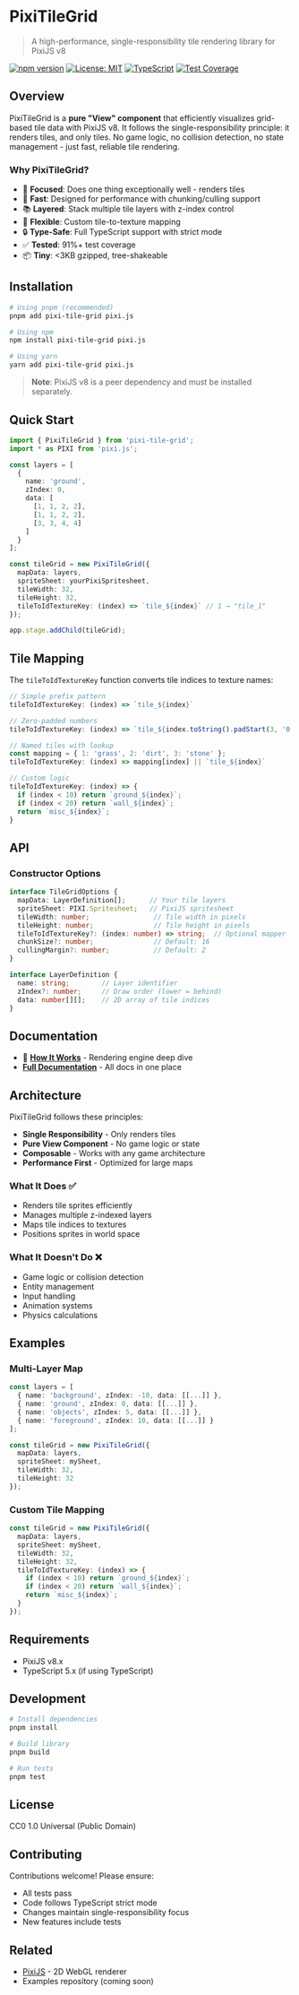 # PixiTileGrid

> A high-performance, single-responsibility tile rendering library for PixiJS v8

[![npm version](https://badge.fury.io/js/pixi-tile-grid.svg)](https://www.npmjs.com/package/pixi-tile-grid)
[![License: MIT](https://img.shields.io/badge/License-MIT-yellow.svg)](https://opensource.org/licenses/MIT)
[![TypeScript](https://img.shields.io/badge/TypeScript-5.9-blue.svg)](https://www.typescriptlang.org/)
[![Test Coverage](https://img.shields.io/badge/coverage-91.93%25-brightgreen.svg)](https://github.com/axel-dl/pixi-tile-grid)

## Overview

PixiTileGrid is a **pure "View" component** that efficiently visualizes grid-based tile data with PixiJS v8. It follows the single-responsibility principle: it renders tiles, and only tiles. No game logic, no collision detection, no state management - just fast, reliable tile rendering.

### Why PixiTileGrid?

- 🎯 **Focused**: Does one thing exceptionally well - renders tiles
- 🚀 **Fast**: Designed for performance with chunking/culling support
- 📚 **Layered**: Stack multiple tile layers with z-index control
- 🎨 **Flexible**: Custom tile-to-texture mapping
- 🔒 **Type-Safe**: Full TypeScript support with strict mode
- ✅ **Tested**: 91%+ test coverage
- 📦 **Tiny**: <3KB gzipped, tree-shakeable

## Installation

```bash
# Using pnpm (recommended)
pnpm add pixi-tile-grid pixi.js

# Using npm
npm install pixi-tile-grid pixi.js

# Using yarn
yarn add pixi-tile-grid pixi.js
```

> **Note**: PixiJS v8 is a peer dependency and must be installed separately.

## Quick Start

```typescript
import { PixiTileGrid } from 'pixi-tile-grid';
import * as PIXI from 'pixi.js';

const layers = [
  {
    name: 'ground',
    zIndex: 0,
    data: [
      [1, 1, 2, 2],
      [1, 1, 2, 2],
      [3, 3, 4, 4]
    ]
  }
];

const tileGrid = new PixiTileGrid({
  mapData: layers,
  spriteSheet: yourPixiSpritesheet,
  tileWidth: 32,
  tileHeight: 32,
  tileToIdTextureKey: (index) => `tile_${index}` // 1 → "tile_1"
});

app.stage.addChild(tileGrid);
```

## Tile Mapping

The `tileToIdTextureKey` function converts tile indices to texture names:

```typescript
// Simple prefix pattern
tileToIdTextureKey: (index) => `tile_${index}`

// Zero-padded numbers
tileToIdTextureKey: (index) => `tile_${index.toString().padStart(3, '0')}`

// Named tiles with lookup
const mapping = { 1: 'grass', 2: 'dirt', 3: 'stone' };
tileToIdTextureKey: (index) => mapping[index] || `tile_${index}`

// Custom logic
tileToIdTextureKey: (index) => {
  if (index < 10) return `ground_${index}`;
  if (index < 20) return `wall_${index}`;
  return `misc_${index}`;
}
```

## API

### Constructor Options

```typescript
interface TileGridOptions {
  mapData: LayerDefinition[];      // Your tile layers
  spriteSheet: PIXI.Spritesheet;   // PixiJS spritesheet
  tileWidth: number;                // Tile width in pixels
  tileHeight: number;               // Tile height in pixels
  tileToIdTextureKey?: (index: number) => string;  // Optional mapper
  chunkSize?: number;               // Default: 16
  cullingMargin?: number;           // Default: 2
}

interface LayerDefinition {
  name: string;        // Layer identifier
  zIndex?: number;     // Draw order (lower = behind)
  data: number[][];    // 2D array of tile indices
}
```

## Documentation

- 📖 **[How It Works](./docs/how-it-works.md)** - Rendering engine deep dive
-  **[Full Documentation](./docs/README.md)** - All docs in one place

## Architecture

PixiTileGrid follows these principles:

- **Single Responsibility** - Only renders tiles
- **Pure View Component** - No game logic or state
- **Composable** - Works with any game architecture
- **Performance First** - Optimized for large maps

### What It Does ✅

- Renders tile sprites efficiently
- Manages multiple z-indexed layers
- Maps tile indices to textures
- Positions sprites in world space

### What It Doesn't Do ❌

- Game logic or collision detection
- Entity management
- Input handling
- Animation systems
- Physics calculations

## Examples

### Multi-Layer Map

```typescript
const layers = [
  { name: 'background', zIndex: -10, data: [[...]] },
  { name: 'ground', zIndex: 0, data: [[...]] },
  { name: 'objects', zIndex: 5, data: [[...]] },
  { name: 'foreground', zIndex: 10, data: [[...]] }
];

const tileGrid = new PixiTileGrid({
  mapData: layers,
  spriteSheet: mySheet,
  tileWidth: 32,
  tileHeight: 32
});
```

### Custom Tile Mapping

```typescript
const tileGrid = new PixiTileGrid({
  mapData: layers,
  spriteSheet: mySheet,
  tileWidth: 32,
  tileHeight: 32,
  tileToIdTextureKey: (index) => {
    if (index < 10) return `ground_${index}`;
    if (index < 20) return `wall_${index}`;
    return `misc_${index}`;
  }
});
```

## Requirements

- PixiJS v8.x
- TypeScript 5.x (if using TypeScript)

## Development

```bash
# Install dependencies
pnpm install

# Build library
pnpm build

# Run tests
pnpm test
```

## License

CC0 1.0 Universal (Public Domain)

## Contributing

Contributions welcome! Please ensure:
- All tests pass
- Code follows TypeScript strict mode
- Changes maintain single-responsibility focus
- New features include tests

## Related

- [PixiJS](https://pixijs.com/) - 2D WebGL renderer
- Examples repository (coming soon)
